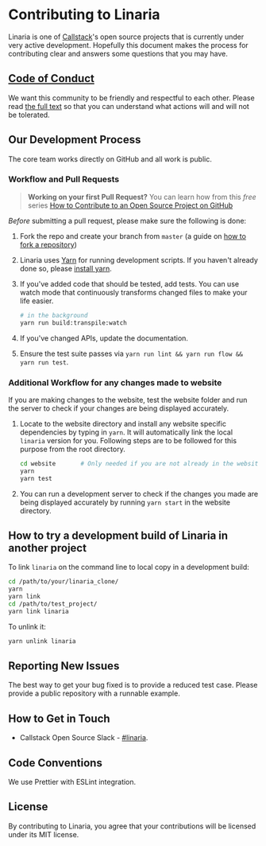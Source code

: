 # Contributing to Linaria

Linaria is one of [Callstack](https://callstack.com)'s open source projects that is currently under very active development. Hopefully this document makes the process for contributing clear and answers some questions that you may have.

## [Code of Conduct](/CODE_OF_CONDUCT.md)

We want this community to be friendly and respectful to each other. Please read [the full text](/CODE_OF_CONDUCT.md) so that you can understand what actions will and will not be tolerated.

## Our Development Process

The core team works directly on GitHub and all work is public.

### Workflow and Pull Requests

> **Working on your first Pull Request?** 
You can learn how from this *free* series [How to Contribute to an Open Source Project on GitHub](https://egghead.io/series/how-to-contribute-to-an-open-source-project-on-github)

*Before* submitting a pull request, please make sure the following is done:

1. Fork the repo and create your branch from `master` (a guide on [how to fork a repository](https://help.github.com/articles/fork-a-repo/))

1. Linaria uses [Yarn](https://yarnpkg.com/en/) for running development scripts. If you haven't already done so, please [install yarn](https://yarnpkg.com/en/docs/install).

1. If you've added code that should be tested, add tests. You can use watch mode that continuously transforms changed files to make your life easier.

   ```sh
   # in the background
   yarn run build:transpile:watch
   ```

1. If you've changed APIs, update the documentation.

1. Ensure the test suite passes via `yarn run lint && yarn run flow && yarn run test`. 

### Additional Workflow for any changes made to website

If you are making changes to the website, test the website folder and run the server to check if your changes are being displayed accurately. 

1. Locate to the website directory and install any website specific dependencies by typing in `yarn`. It will automatically link the local `linaria` version for you. Following steps are to be followed for this purpose from the root directory.
   ```sh
   cd website       # Only needed if you are not already in the website directory
   yarn
   yarn test
   ```
2. You can run a development server to check if the changes you made are being displayed accurately by running `yarn start` in the website directory.

## How to try a development build of Linaria in another project

To link `linaria` on the command line to local copy in a development build:

```sh
cd /path/to/your/linaria_clone/
yarn
yarn link
cd /path/to/test_project/
yarn link linaria
```

To unlink it:

```sh
yarn unlink linaria
```

## Reporting New Issues

The best way to get your bug fixed is to provide a reduced test case. Please provide a public repository with a runnable example.

## How to Get in Touch

* Callstack Open Source Slack - [#linaria](https://slack.callstack.io/).

## Code Conventions

We use Prettier with ESLint integration.

## License

By contributing to Linaria, you agree that your contributions will be licensed under its MIT license.

